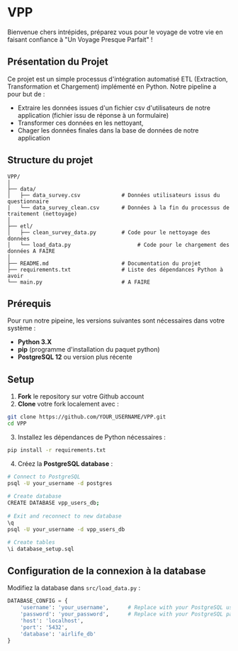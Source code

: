 # VPP
Bienvenue chers intrépides, préparez vous pour le voyage de votre vie en faisant confiance à "Un Voyage Presque Parfait" !

## Présentation du Projet 

Ce projet est un simple processus d'intégration automatisé ETL (Extraction, Transformation et Chargement) implémenté en Python. 
Notre pipeline a pour but de : 

- Extraire les données issues d'un fichier csv d'utilisateurs de notre application (fichier issu de réponse à un formulaire)
- Transformer ces données en les nettoyant,
- Chager les données finales dans la base de données de notre application

## Structure du projet

````
VPP/
│
├── data/                           
│   ├── data_survey.csv             # Données utilisateurs issus du questionnaire
|   └── data_survey_clean.csv       # Données à la fin du processus de traitement (nettoyage)
│
├── etl/
│   ├── clean_survey_data.py        # Code pour le nettoyage des données
│   └── load_data.py                     # Code pour le chargement des données A FAIRE
│
├── README.md                       # Documentation du projet
├── requirements.txt                # Liste des dépendances Python à avoir 
└── main.py                         # A FAIRE
````

## Prérequis 

Pour run notre pipeine, les versions suivantes sont nécessaires dans votre système : 

- **Python 3.X**
- **pip** (programme d'installation du paquet python)
- **PostgreSQL 12** ou version plus récente


## Setup 

1. **Fork** le repository sur votre Github account
2. **Clone** votre fork localement avec :

```bash
git clone https://github.com/YOUR_USERNAME/VPP.git
cd VPP
```
3. Installez les dépendances de Python nécessaires :
   
 ```bash
 pip install -r requirements.txt
 ```
4. Créez la **PostgreSQL database** :

```bash
# Connect to PostgreSQL
psql -U your_username -d postgres
   
# Create database
CREATE DATABASE vpp_users_db;
   
# Exit and reconnect to new database
\q
psql -U your_username -d vpp_users_db

# Create tables
\i database_setup.sql
```

## Configuration de la connexion à la database

Modifiez la database dans `src/load_data.py` :

```python
DATABASE_CONFIG = {
    'username': 'your_username',      # Replace with your PostgreSQL username
    'password': 'your_password',      # Replace with your PostgreSQL password
    'host': 'localhost',
    'port': '5432',
    'database': 'airlife_db'
}
```

